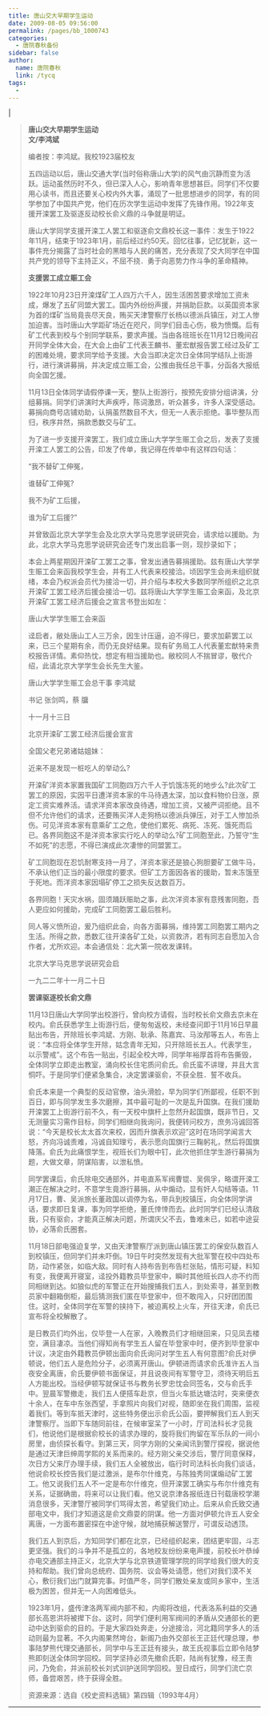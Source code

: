 ```yaml
---
title: 唐山交大早期学生运动
date: 2009-08-05 09:56:00
permalink: /pages/bb_1000743
categories: 
  - 唐院春秋备份
sidebar: false
author: 
  name: 唐院春秋
  link: /tycq
tags: 
  - 
---
```


|

> **唐山交大早期学生运动  
>  文/李鸿斌**
>
> 编者按：李鸿斌。我校1923届校友
>
>
> 五四运动以后，唐山交通大学(当时俗称唐山大学)的风气由沉静而变为活跃。运动虽然历时不久，但已深入人心，影响青年思想甚巨。同学们不仅要用心读书，而且还要关心校内外大事，涌现了一批思想进步的同学，有的同学参加了中国共产党，他们在历次学生运动中发挥了先锋作用。1922年支援开滦罢工及驱逐反动校长俞义鼎的斗争就是明证。
>
>
> 唐山大学同学支援开滦工人罢工和驱逐俞文鼎校长这一事件：发生于1922年11月，结束于1923年1月，前后经过约50天。回忆往事，记忆犹新，这一事件充分揭露了当时社会的黑暗与人民的痛苦，充分表现了交大同学在中国共产党的领导下主持正义，不屈不挠．勇于向恶势力作斗争的革命精神。
>
> **支援罢工成立赈工会**
>
>
> 1922年10月23日开滦煤矿工人四万六千人，因生活困苦要求增加工资未成，爆发了五矿同盟大罢工。国内外纷纷声援，并捐助巨款。以英国资本家为首的煤矿当局竟丧尽天良，贿买天津警察厅长杨以德派兵镇压，对工人惨加迫害。当时唐山大学距矿场近在咫尺，同学们目击心伤，极为愤慨。后有矿工代表到校与个别同学联系，要求声援。当由各班班长在11月12日晚间召开同学全体大会，在大会上由矿工代表王麟书、董宏猷报告罢工经过及矿工的困难处境，要求同学给予支援。大会当即决定次日全体同学结队上街游行，进行演讲募捐，并决定成立赈工会，公推由我任总干事，分函各大报纸向全国乞援。
>
>
> 11月13日全体同学请假停课一天，整队上街游行，按预先安排分组讲演，分组募捐。同学们讲演时大声疾呼，陈词激昂，听众甚多，许多人深受感动。募捐向商号店铺劝助，认捐虽然数目不大，但无一人表示拒绝。事毕整队而归，秩序井然，捐款悉数交与矿工。
>
> 为了进一步支援开滦罢工，我们成立唐山大学学生赈工会之后，发表了支援开滦工人罢工的公告，印发了传单，我记得在传单中有这样四句话：
>
> “我不替矿工伸冤，
>
> 谁替矿工伸冤?
>
> 我不为矿工后援，
>
> 谁为矿工后援?”
>
> 并曾致函北京大学学生会及北京大学马克思学说研究会，请求给以援助。为此，北京大学马克思学说研究会还专门发出启事一则，现抄录如下；
>
>
> 本会上两星期因开滦矿工罢工之事，曾发出通告募捐援助。兹有唐山大学学生赈工会来函我校学生会，并有工人代表来校接洽。顷因学生会尚未组织就绪，本会乃权派会员代为接洽一切，并介绍与本校大多数同学所组织之北京开滦矿工罢工经济后援会接洽一切。兹将唐山大学学生赈工会来函，及北京开滦矿工罢工经济后援会之宣言书登出如左：
>
> 唐山大学学生赈工会来函
>
>
> 迳启者，敝处唐山工人三万余，因生计压逼，迫不得巳，要求加薪罢工以来，已三个星期有余，而仍无良好结果。现有矿务局工人代表董宏猷特来贵校报告详情。素仰热忱，想定有相当援助也。敝校同人不揣冒谬，敬代介绍，此请北京大学学生会长先生大鉴。
>
> 唐山大学学生赈工会总干事 李鸿斌
>
> 书记 张剑鸣，蔡 牖
>
> 十一月十三日
>
> 北京开滦矿工罢工经济后援会宣言
>
> 全国父老兄弟诸姑姐妹：
>
> 近来不是发现一桩吃人的举动么?
>
>
> 开滦矿洋资本家置我国矿工同胞四万六千人于饥饿冻死的地步么?此次矿工罢工的原因，实因平日遭洋资本家的牛马待遇太深，加以食料物价日涨，原定工资实难养活。请求洋资本家改良待遇，增加工资，又被严词拒绝。且不但不允许他们的请求，还要贿买洋人走狗杨以德派兵弹压，对于工人惨加杀伤。可见洋资本家有意乘矿工之危，使他们累死、病死、冻死、饿死而后已。各界同胞这不是洋资本家实行吃人的举动么?矿工同胞至此，乃誓守“生不如死”的志愿，不得已演成此次凄惨的同盟罢工。
>
>
> 矿工同胞现在忍饥耐寒支持一月了，洋资本家还是狼心狗胆要矿工做牛马，不承认他们正当的最小限度的要求。但矿工方面因各省的援助，暂未冻饿至于死地。而洋资本家因塌矿停工之损失反达数百万。
>
> 各界同胞！天灾水祸，固须踊跃赈助之事，此次洋资本家有意残害同胞，吾人更应如何援助，完成矿工同胞罢工最后胜利。
>
>
> 同人等义愤所迫，爰乃组织此会，向各方面募捐，维持罢工同胞罢工期内之生活。所得之款，悉数汇往开滦各矿工处，以资救济，若有同志自愿加入合作者，尤所欢迎。本会通信处：北大第一院收发课转。
>
> 北京大学马克思学说研究会启
>
> 一九二二年十一月二十日
>
> **罢课驱逐校长俞文鼎**
>
>
> 11月13日唐山大学同学出校游行，曾向校方请假，当时校长俞文鼎去京未在校内。俞氏获悉学生上街游行后，便匆匆返校，未经查问即于11月16日早晨贴出布告，开除班长李鸿斌、方刚、耿承、陈嘉宾、马汝邴等五人，布告上说：“本应将全体学生开除，姑念青年无知，只开除班长五人。代表学生，以示警戒”。这个布告一贴出，引起全校大哗，同学年裕厚首将布告撕毁，全体同学立即走出教室，涌向校长住宅质问俞氏。俞氏蛮不讲理，并且大言恫吓。于是同学们便紧急集合，决定罢课驱俞，不获全胜．誓不收兵。
>
>
> 俞氏本来是一个典型的反动官僚，油头滑脸，早为同学们所鄙视，任职不到百日，即与同学发生多次磨擦，其中最可耻的一次是乱升国旗。在我们援助开滦罢工上街游行前不久，有一天校中旗杆上忽然升起国旗，既非节日，又无测量实习需作目标，同学们相继向我询问，我便转问校方，庶务冯诚回答说：“今天是校长太太首次来校，因而升旗表示欢迎”这时在场同学闻言大怒，齐向冯诚责难，冯诚自知理亏，表示愿向国旗行三鞠躬礼，然后将国旗降落。俞氏为此痛恨学生，视班长们为眼中钉，此次他抓住学生游行募捐为题，大做文章，阴谋陷害，以泄私愤。
>
>
> 同学罢课后，俞氏除电交通部外，并电直系军阀曹锟、吴佩孚，略谓开滦工潮正在解决之时，不意学生竟游行募捐，从中煽动，显有奸人勾结等语。11月17日，曹、吴派旅长董政国以调停为名，带兵到校镇压，向全体同学讲话，要求即日复课，事为同学拒绝，董氏悻悻而去。此时同学们已经认清敌我，只有驱俞，才能真正解决问题，所谓庆父不去，鲁难未已，如若中途妥协，必落俞氏圈套。
>
>
> 11月18日部电强迫复学，又由天津警察厅派到唐山镇压罢工的保安队数百人到校镇压，但同学们并未吓倒。19日午时突然发现有大批军警在校中四处布防，动作紧张，如临大敌。同时有人持布告到布告栏张贴，情形可疑，料知有变，我便离开寝室，迳投外籍教员毕登家中，瞬时其他班长四人亦不约而同相继到达。如狼似虎的军警正在开始搜捕我们五人，到处索寻，甚至到教员家中翻箱倒柜，最后猜测我们匿在毕登家中，但不敢闯入，只好团团围住。这时，全体同学在军警的挟持下，被迫离校上火车，开往天津，俞氏已宣布将全校解散了。
>
>
> 是日教员们均外出，仅毕登一人在家，入晚教员们才相继回来，只见凤去楼空，满目凄凉。当他们得知尚有学生五人留在毕登家中时，便齐到毕登家中计议，决定由外籍教员伊顿出面向俞氏询问对学生五人有何意图?俞氏对伊顿说，他们五人是危险分子，必须离开唐山。伊顿进而请求俞氏准许五人当夜安全离唐，俞氏要伊顿书面保证，并且说夜间有军警守卫，须待天明后五人方能出校。当经伊顿写就保证书与教务长罗忠忱会同签名，交与俞氏手中。翌晨军警撤走，我们五人便搭车赴京，但当火车抵达塘沽时，突来便衣十余人，在车中东张西望，手拿照片向我们对视，随即坐在我们周围，监视着我们。等到车抵天津时，这些特务便出示俞氏公函，要押解我们五人到天津警察厅。当即下车随同前往，在候审室呆了一小时，厅司法科长才见我们，他说他们是根据俞校长的请求办理的，旋将我们拘留在军乐队的一间小房里，由侦探长看守。到第三天，同学方刚的父亲闻讯到警厅探视，据说他是通过天津巨绅周学熙的关系而来的。经方刚父亲交涉后，警厅同意保释，次日方父来厅办理手续，我们五人全被放出，临行时司法科长向我们谈话，他说俞校长控告我们是过激派，是布尔什维克，与陈独秀同谋煽动矿工罢工。他又说我们五人不一定是布尔什维克，但开滦罢工确实与布尔什维克有关系，证据确凿，将来可以让我们看。他又说京津各报纸连日刊载唐校学潮消息很多，天津警厅被同学们骂得太苦，希望我们劝止。后来从俞氏致交通部电文中，我们才知道这是俞文鼎耍的阴谋。他一方面对伊顿允许五人安全离唐，一方面布置密探在中途守候，就地捕获解送警厅，可谓反动透顶。
>
>
> 我们五人到京后，方知同学们都在北京，已经组织起来，团结更牢固，斗志更坚强。我们的斗争并不是孤立的，各地校友纷纷来电声援，前校长叶恭绰亦电交通部主持正义，北京大学与北京铁道管理学院的同学给我们很大的支持和帮助。我们曾向总统府、国务院、议会等处请愿，他们对我们漠不关心，敷衍我们出门就算完事。时值严冬，同学们散处亲友或同乡家中，生活极为困苦，但并无一人向困难低头。
>
>
> 1923年1月，盛传津洛两军阀内部不和，内阁将改组，代表洛系利益的交通部长高恩洪将被撵下台。这时，同学们便利用军阀间的矛盾从交通部长的更动中达到驱俞的目的。于是大家四处奔走，分途接洽，河北籍同学多人的活动则最为显著。不久内阁果然垮台，新阁乃由外交部长王正廷代理总理，参事陆梦熊代理交通部长，同学中与王正廷有接头，故王氏视事后立即令陆梦熊即刻送全体同学回校。同学坚持必须先撤俞氏职，陆尚有犹豫，经王责问，乃免俞，并派前校长刘式训护送同学回校。翌日成行，同学们流亡京师，备尝艰苦，终于获得全胜。
>
> 资源来源：选自《校史资料选辑》第四辑（1993年4月）  
  
---